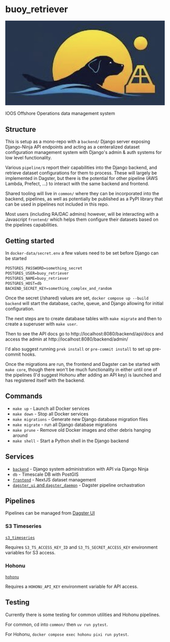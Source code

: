 # buoy_retriever

![Logo](./docs/logo.jpg)

IOOS Offshore Operations data management system

## Structure

This is setup as a mono-repo with a `backend/` Django server exposing Django-Ninja API endpoints and acting as a centeralized dataset configuration management system with Django's admin & auth systems for low level functionality.

Various `pipeline/`s report their capabilities into the Django backend, and retrieve dataset configurations for them to process. These will largely be implemented in Dagster, but there is the potential for other pipeline (AWS Lambda, Prefect, ...) to interact with the same backend and frontend.

Shared tooling will live in `common/` where they can be incorporated into the backend, pipelines, as well as potentially be published as a PyPI library that can be used in pipelines not included in this repo.

Most users (including RA/DAC admins) however, will be interacting with a Javascript `frontend/` which helps them configure their datasets based on the pipelines capabilities.

## Getting started

In `docker-data/secret.env` a few values need to be set before Django can be started

```
POSTGRES_PASSWORD=something_secret
POSTGRES_USER=buoy_retriever
POSTGRES_NAME=buoy_retriever
POSTGRES_HOST=db
BACKEND_SECRET_KEY=something_complex_and_random
```

Once the secret (/shared) values are set, `docker compose up --build backend` will start the database, cache, queue, and Django allowing for initial configuration.

The next steps are to create database tables with `make migrate` and then to create a superuser with `make user`.

Then to see the API docs go to http://localhost:8080/backend/api/docs and access the admin at http://localhost:8080/backend/admin/

I'd also suggest running `prek install` or `pre-commit install` to set up pre-commit hooks.

Once the migrations are run, the frontend and Dagster can be started with `make core`, though there won't be much functionality in either until one of the pipelines (I'd suggest Hohonu after adding an API key) is launched and has registered itself with the backend.

## Commands

- `make up` - Launch all Docker services
- `make down` - Stop all Docker services
- `make migrations` - Generate new Django database migration files
- `make migrate` - run all Django database migrations
- `make prune` - Remove old Docker images and other debris hanging around
- `make shell` - Start a Python shell in the Django backend

## Services

- [`backend`](./backend/) - Django system administration with API via Django Ninja
- `db` - Timescale DB with PostGIS
- [`frontend`](./frontend/) - NextJS dataset management
- [`dagster_ui` and `dagster_daemon`](./pipeline/_dagster/) - Dagster pipeline orchastration

## Pipelines

Pipelines can be managed from [Dagster UI](http://localhost:3002)

### S3 Timeseries

[`s3_timeseries`](./pipeline/s3_timeseries/)

Requires `S3_TS_ACCESS_KEY_ID` and `S3_TS_SECRET_ACCESS_KEY` environment variables for S3 access.

### Hohonu

[`hohonu`](./pipeline/hohonu/)

Requires a `HOHONU_API_KEY` environment variable for API access.


## Testing

Currently there is some testing for common utilities and Hohonu pipelines.

For common, cd into `common/` then `uv run pytest`.

For Hohonu, `docker compose exec hohonu pixi run pytest`.

